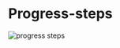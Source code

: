# Progress-steps
 ![progress steps](https://user-images.githubusercontent.com/23188047/102886646-2a2ae180-445e-11eb-8e7c-87f17decda2a.gif)
